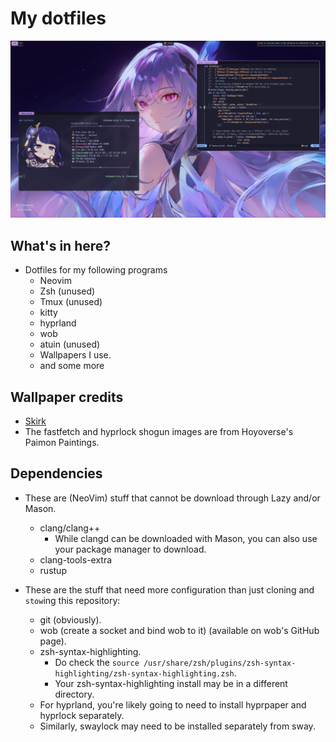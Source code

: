 # My dotfiles

![nice example](./example.png)

## What's in here?

- Dotfiles for my following programs
  - Neovim
  - Zsh (unused)
  - Tmux (unused)
  - kitty
  - hyprland
  - wob
  - atuin (unused)
  - Wallpapers I use.
  - and some more

## Wallpaper credits

- [Skirk](https://www.pixiv.net/en/artworks/114284093)
- The fastfetch and hyprlock shogun images are from Hoyoverse's Paimon Paintings.

## Dependencies

- These are (NeoVim) stuff that cannot be download through Lazy and/or Mason.
  - clang/clang++
    - While clangd can be downloaded with Mason, you can also use your package
    manager to download.
  - clang-tools-extra
  - rustup

- These are the stuff that need more configuration than just cloning and `stow`ing
this repository:
  - git (obviously).
  - wob (create a socket and bind wob to it) (available on wob's GitHub page).
  - zsh-syntax-highlighting.
    - Do check the `source /usr/share/zsh/plugins/zsh-syntax-highlighting/zsh-syntax-highlighting.zsh`.
    - Your zsh-syntax-highlighting install may be in a different directory.
  - For hyprland, you're likely going to need to install hyprpaper and hyprlock separately.
  - Similarly, swaylock may need to be installed separately from sway.
